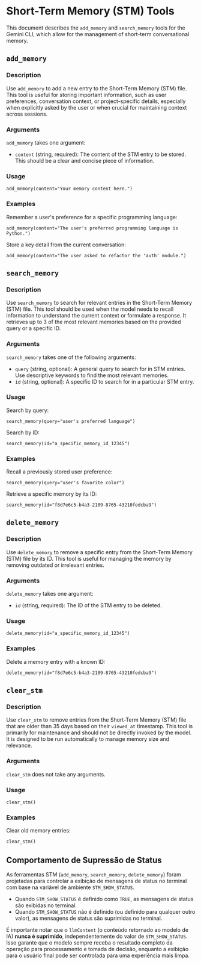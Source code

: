 # Short-Term Memory (STM) Tools

This document describes the `add_memory` and `search_memory` tools for the Gemini CLI, which allow for the management of short-term conversational memory.

## `add_memory`

### Description

Use `add_memory` to add a new entry to the Short-Term Memory (STM) file. This tool is useful for storing important information, such as user preferences, conversation context, or project-specific details, especially when explicitly asked by the user or when crucial for maintaining context across sessions.

### Arguments

`add_memory` takes one argument:

- `content` (string, required): The content of the STM entry to be stored. This should be a clear and concise piece of information.

### Usage

```
add_memory(content="Your memory content here.")
```

### Examples

Remember a user's preference for a specific programming language:

```
add_memory(content="The user's preferred programming language is Python.")
```

Store a key detail from the current conversation:

```
add_memory(content="The user asked to refactor the 'auth' module.")
```

## `search_memory`

### Description

Use `search_memory` to search for relevant entries in the Short-Term Memory (STM) file. This tool should be used when the model needs to recall information to understand the current context or formulate a response. It retrieves up to 3 of the most relevant memories based on the provided query or a specific ID.

### Arguments

`search_memory` takes one of the following arguments:

- `query` (string, optional): A general query to search for in STM entries. Use descriptive keywords to find the most relevant memories.
- `id` (string, optional): A specific ID to search for in a particular STM entry.

### Usage

Search by query:

```
search_memory(query="user's preferred language")
```

Search by ID:

```
search_memory(id="a_specific_memory_id_12345")
```

### Examples

Recall a previously stored user preference:

```
search_memory(query="user's favorite color")
```

Retrieve a specific memory by its ID:

```
search_memory(id="f8d7e6c5-b4a3-2109-8765-43210fedcba9")
```

## `delete_memory`

### Description

Use `delete_memory` to remove a specific entry from the Short-Term Memory (STM) file by its ID. This tool is useful for managing the memory by removing outdated or irrelevant entries.

### Arguments

`delete_memory` takes one argument:

- `id` (string, required): The ID of the STM entry to be deleted.

### Usage

```
delete_memory(id="a_specific_memory_id_12345")
```

### Examples

Delete a memory entry with a known ID:

```
delete_memory(id="f8d7e6c5-b4a3-2109-8765-43210fedcba9")
```

## `clear_stm`

### Description

Use `clear_stm` to remove entries from the Short-Term Memory (STM) file that are older than 35 days based on their `viewed_at` timestamp. This tool is primarily for maintenance and should not be directly invoked by the model. It is designed to be run automatically to manage memory size and relevance.

### Arguments

`clear_stm` does not take any arguments.

### Usage

```
clear_stm()
```

### Examples

Clear old memory entries:

```
clear_stm()
```

## Comportamento de Supressão de Status

As ferramentas STM (`add_memory`, `search_memory`, `delete_memory`) foram projetadas para controlar a exibição de mensagens de status no terminal com base na variável de ambiente `STM_SHOW_STATUS`.

- Quando `STM_SHOW_STATUS` é definido como `TRUE`, as mensagens de status são exibidas no terminal.
- Quando `STM_SHOW_STATUS` não é definido (ou definido para qualquer outro valor), as mensagens de status são suprimidas no terminal.

É importante notar que o `llmContent` (o conteúdo retornado ao modelo de IA) **nunca é suprimido**, independentemente do valor de `STM_SHOW_STATUS`. Isso garante que o modelo sempre receba o resultado completo da operação para processamento e tomada de decisão, enquanto a exibição para o usuário final pode ser controlada para uma experiência mais limpa.
